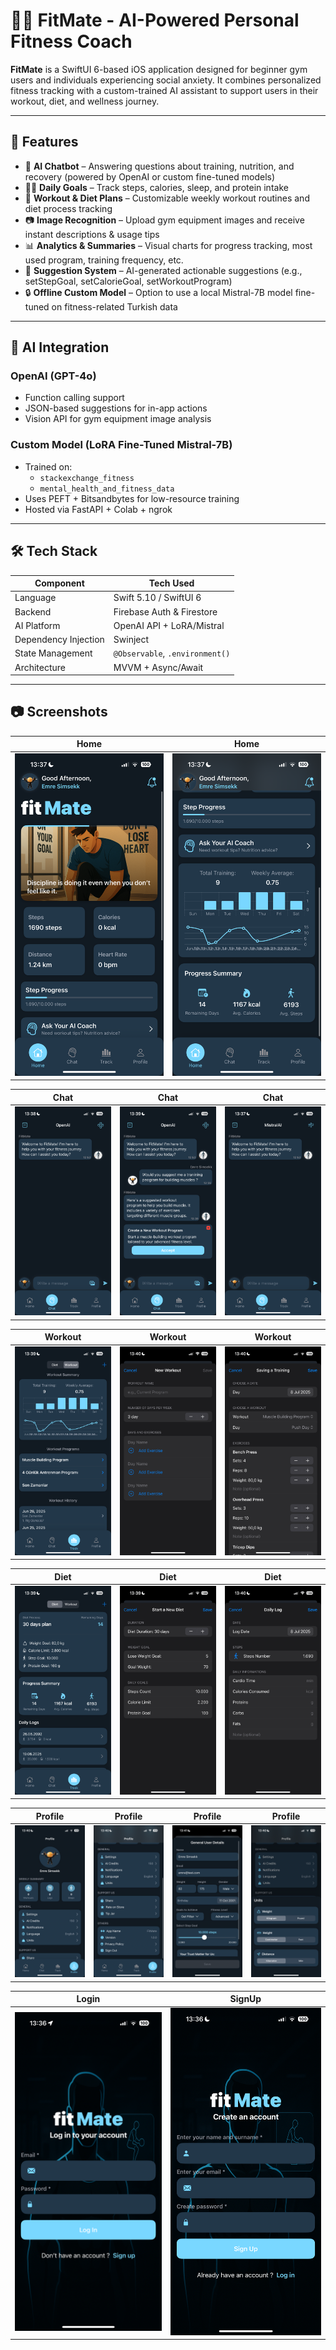 # 🏋️‍♀️ FitMate - AI-Powered Personal Fitness Coach

**FitMate** is a SwiftUI 6-based iOS application designed for beginner gym users and individuals experiencing social anxiety. It combines personalized fitness tracking with a custom-trained AI assistant to support users in their workout, diet, and wellness journey.

---

## 📱 Features

- 🧠 **AI Chatbot** – Answering questions about training, nutrition, and recovery (powered by OpenAI or custom fine-tuned models)
- 🏃‍♂️ **Daily Goals** – Track steps, calories, sleep, and protein intake
- 📝 **Workout & Diet Plans** – Customizable weekly workout routines and diet process tracking
- 📷 **Image Recognition** – Upload gym equipment images and receive instant descriptions & usage tips
- 📊 **Analytics & Summaries** – Visual charts for progress tracking, most used program, training frequency, etc.
- 🔁 **Suggestion System** – AI-generated actionable suggestions (e.g., setStepGoal, setCalorieGoal, setWorkoutProgram)
- 🔒 **Offline Custom Model** – Option to use a local Mistral-7B model fine-tuned on fitness-related Turkish data

---

## 🧠 AI Integration

### OpenAI (GPT-4o)
- Function calling support
- JSON-based suggestions for in-app actions
- Vision API for gym equipment image analysis

### Custom Model (LoRA Fine-Tuned Mistral-7B)
- Trained on:
  - `stackexchange_fitness`
  - `mental_health_and_fitness_data`
- Uses PEFT + Bitsandbytes for low-resource training
- Hosted via FastAPI + Colab + ngrok

---

## 🛠️ Tech Stack

| Component       | Tech Used                     |
|----------------|-------------------------------|
| Language        | Swift 5.10 / SwiftUI 6        |
| Backend         | Firebase Auth & Firestore     |
| AI Platform     | OpenAI API + LoRA/Mistral     |
| Dependency Injection | Swinject               |
| State Management| `@Observable`, `.environment()` |
| Architecture    | MVVM + Async/Await            |

---

## 📷 Screenshots

| **Home** | **Home** |
|:--:|:--:|
| ![](screenshots/home_1.PNG) | ![](screenshots/home_2.PNG) |

| **Chat** | **Chat** | **Chat** |
|:--:|:--:|:--:|
| ![](screenshots/openai_1.PNG) | ![](screenshots/openai_2.PNG) | ![](screenshots/mistral.PNG) |

| **Workout** | **Workout** | **Workout** |
|:--:|:--:|:--:|
| ![](screenshots/workout.PNG) | ![](screenshots/add_workout.PNG) | ![](screenshots/add_workout_log.PNG) |

| **Diet** | **Diet** | **Diet** |
|:--:|:--:|:--:|
| ![](screenshots/diet.PNG) | ![](screenshots/add_diet.PNG) | ![](screenshots/add_diet_log.PNG) |

| **Profile** | **Profile** | **Profile** | **Profile** |
|:--:|:--:|:--:|:--:|
| ![](screenshots/profile_1.PNG) | ![](screenshots/profile_2.PNG) | ![](screenshots/profile_details.PNG) | ![](screenshots/units.PNG) |

| **Login** | **SignUp** |
|:--:|:--:|
| ![](screenshots/login.PNG) | ![](screenshots/sign_up.PNG) |




